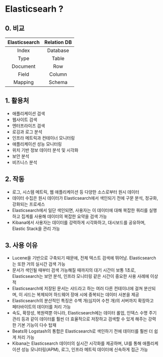 # Elasticsearh ?

## 0. 비교

| Elasticsearch | Relation DB |
| :-----------: | :---------: |
|     Index     |  Database   |
|     Type      |    Table    |
|   Document    |     Row     |
|     Field     |   Column    |
|    Mapping    |   Schema    |

## 1. 활용처

- 애플리케이션 검색
- 웹사이트 검색
- 엔터프라이즈 검색
- 로깅과 로그 분석
- 인프라 메트릭과 컨테이너 모니터링
- 애플리케이션 성능 모니터링
- 위치 기반 정보 데이터 분석 및 시각화
- 보안 분석
- 비즈니스 분석

## 2. 작동

- 로그, 시스템 메트릭, 웹 애플리케이션 등 다양한 소스로부터 원시 데이터
- 데이터 수집은 원시 데이터가 Elasticsearch에서 색인되기 전에 구문 분석, 정규화, 강화되는 프로세스
- Elasticsearch에서 일단 색인되면, 사용자는 이 데이터에 대해 복잡한 쿼리를 실행하고 집계를 사용해 데이터의 복잡한 요약을 검색 가능
- Kibana에서 사용자는 데이터를 강력하게 시각화하고, 대시보드를 공유하며, Elastic Stack을 관리 가능

## 3. 사용 이유

- Lucene을 기반으로 구축되기 때문에, 전체 텍스트 검색에 뛰어남. Elasticsearch는 또한 거의 실시간 검색 가능
- 문서가 색인될 때부터 검색 가능해질 때까지의 대기 시간이 보통 1초로, Elasticsearch는 보안 분석, 인프라 모니터링 같은 시간이 중요한 사용 사례에 이상적
- Elasticsearch에 저장된 문서는 샤드라고 하는 여러 다른 컨테이너에 걸쳐 분산되며, 이 샤드는 복제되어 하드웨어 장애 시에 중복되는 데이터 사본을 제공
- Elasticsearch의 분산적인 특징은 수백 개(심지어 수천 개)의 서버까지 확장하고 페타바이트의 데이터를 처리 가능
- 속도, 확장성, 복원력뿐 아니라, Elasticsearch에는 데이터 롤업, 인덱스 수명 주기 관리 등과 같이 데이터를 훨씬 더 효율적으로 저장하고 검색할 수 있게 해주는 강력한 기본 기능이 다수 탑재
- Beats와 Logstash의 통합은 Elasticsearch로 색인하기 전에 데이터를 훨씬 더 쉽게 처리 가능
- Kibana는 Elasticsearch 데이터의 실시간 시각화를 제공하며, UI를 통해 애플리케이션 성능 모니터링(APM), 로그, 인프라 메트릭 데이터에 신속하게 접근 가능